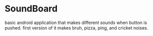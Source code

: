 # SoundBoard
basic android application that makes different sounds when button is pushed. first version of it makes bruh, pizza, ping, and cricket noises. 
